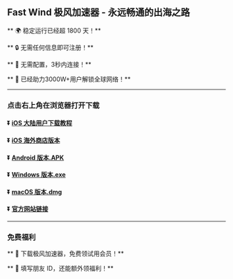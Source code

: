 ## Fast Wind 极风加速器 - 永远畅通的出海之路

** :earth_africa: 稳定运行已经超 1800 天！**

** :lock: 无需任何信息即可注册！**

** :rocket: 无需配置，3秒内连接！**

** :man: 已经助力3000W+用户解锁全球网络！**

----
### 点击右上角在浏览器打开下载
#### :arrow_double_down: [iOS 大陆用户下载教程](https://appshare.onelink.me/)
#### :arrow_double_down: [iOS 海外商店版本](https://appshare.onelink.me/)
#### :arrow_double_down: [Android 版本.APK](https://appshare.onelink.me/)
#### :arrow_double_down: [Windows 版本.exe](https://appshare.onelink.me/)
#### :arrow_double_down: [macOS 版本.dmg](https://appshare.onelink.me/)
#### :arrow_double_down: [官方网站链接](https://appshare.onelink.me/)
----
### 免费福利
** :gift: 下载极风加速器，免费领试用会员！**

** :gift: 填写朋友 ID，还能额外领福利！**
